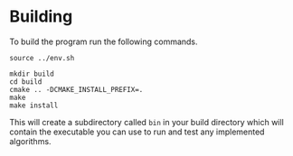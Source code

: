 # Building

To build the program run the following commands.

```shell
source ../env.sh

mkdir build
cd build
cmake .. -DCMAKE_INSTALL_PREFIX=.
make
make install
```

This will create a subdirectory called `bin` in your build directory which will contain the executable you can use to run and test any implemented algorithms.